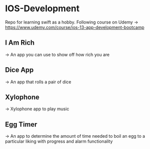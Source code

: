 # IOS-Development
Repo for learning swift as a hobby. Following course on Udemy -> https://www.udemy.com/course/ios-13-app-development-bootcamp

## I Am Rich
-> An app you can use to show off how rich you are

## Dice App
-> An app that rolls a pair of dice 

## Xylophone
-> Xylophone app to play music

## Egg Timer
-> An app to determine the amount of time needed to boil an egg to a particular liking with progress and alarm functionality
